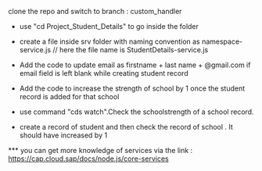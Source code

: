 clone the repo and switch to branch : custom_handler



* use "cd Project_Student_Details" to go inside the folder

* create a file inside srv folder with naming convention as namespace-service.js  // here the file name is StudentDetails-service.js 

* Add the code to update email as firstname + last name + @gmail.com if email field is left blank while creating student record

* Add the code to increase the strength of school by 1 once the student record is added for that school

* use command "cds watch".Check the schoolstrength of a school record.
* create a record of student and then check the record of school . It should have increased by 1


*** you can get more knowledge of services via the link : https://cap.cloud.sap/docs/node.js/core-services

